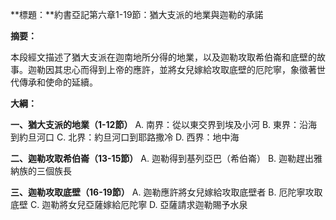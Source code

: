 **標題：**約書亞記第六章1-19節：猶大支派的地業與迦勒的承諾

**摘要：**

本段經文描述了猶大支派在迦南地所分得的地業，以及迦勒攻取希伯崙和底壁的故事。迦勒因其忠心而得到上帝的應許，並將女兒嫁給攻取底壁的厄陀寧，象徵著世代傳承和使命的延續。

**大綱：**

**一、猶大支派的地業（1-12節）**
    A. 南界：從以東交界到埃及小河
    B. 東界：沿海到約旦河口
    C. 北界：約旦河口到耶路撒冷
    D. 西界：地中海

**二、迦勒攻取希伯崙（13-15節）**
    A. 迦勒得到基列亞巴（希伯崙）
    B. 迦勒趕出雅納族的三個族長

**三、迦勒攻取底壁（16-19節）**
    A. 迦勒應許將女兒嫁給攻取底壁者
    B. 厄陀寧攻取底壁
    C. 迦勒將女兒亞薩嫁給厄陀寧
    D. 亞薩請求迦勒賜予水泉
